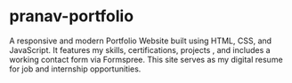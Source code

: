 # pranav-portfolio
A responsive and modern Portfolio Website built using HTML, CSS, and JavaScript. It features my skills, certifications, projects , and includes a working contact form via Formspree. This site serves as my digital resume for job and internship opportunities.
